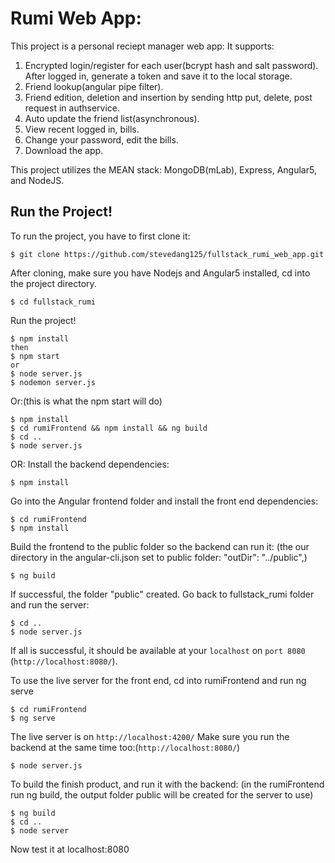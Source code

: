# Rumi Web App:

This project is a personal reciept manager web app:
It supports:
1) Encrypted login/register for each user(bcrypt hash and salt password).
   After logged in, generate a token and save it to the local storage.
2) Friend lookup(angular pipe filter).
3) Friend edition, deletion and insertion by sending http put, delete, post request in authservice.
4) Auto update the friend list(asynchronous).
5) View recent logged in, bills.
6) Change your password, edit the bills.
7) Download the app.

This project utilizes the MEAN stack: MongoDB(mLab), Express, Angular5, and NodeJS.

## Run the Project!
To run the project, you have to first clone it:
```
$ git clone https://github.com/stevedang125/fullstack_rumi_web_app.git
```

After cloning, make sure you have Nodejs and Angular5 installed, cd into the project directory.
```
$ cd fullstack_rumi
```
Run the project!
```
$ npm install
then
$ npm start
or 
$ node server.js
$ nodemon server.js
```
Or:(this is what the npm start will do)
```
$ npm install
$ cd rumiFrontend && npm install && ng build
$ cd ..
$ node server.js
```
OR:
Install the backend dependencies:
```
$ npm install
```
Go into the Angular frontend folder and install the front end dependencies:
```
$ cd rumiFrontend
$ npm install
```
Build the frontend to the public folder so the backend can run it:
(the our directory in the angular-cli.json set to public folder: "outDir": "../public",)
```
$ ng build
```
If successful, the folder "public" created.
Go back to fullstack_rumi folder and run the server:
```
$ cd ..
$ node server.js
```

If all is successful, it should be available at your `localhost` on `port 8080` (`http://localhost:8080/`).

To use the live server for the front end, cd into rumiFrontend and run ng serve
```
$ cd rumiFrontend
$ ng serve
```
The live server is on `http://localhost:4200/`
Make sure you run the backend at the same time too:(`http://localhost:8080/`)
```
$ node server.js
```

To build the finish product, and run it with the backend:
(in the rumiFrontend run ng build, the output folder public will be created for the server to use) 
```
$ ng build
$ cd ..
$ node server
```
Now test it at localhost:8080


